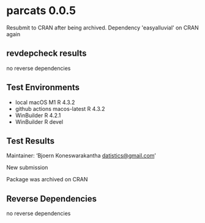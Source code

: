 
# parcats 0.0.5
Resubmit to CRAN after being archived.
Dependency 'easyalluvial' on CRAN again

## revdepcheck results
no reverse dependencies

## Test Environments
* local macOS M1 R 4.3.2
* github actions macos-latest R 4.3.2
* WinBuilder R 4.2.1
* WinBuilder R devel

## Test Results

Maintainer: ‘Bjoern Koneswarakantha <datistics@gmail.com>’

New submission

Package was archived on CRAN

## Reverse Dependencies

no reverse dependencies

